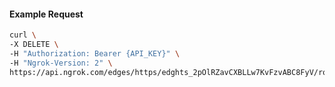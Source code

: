 <!-- Code generated for API Clients. DO NOT EDIT. -->

#### Example Request

```bash
curl \
-X DELETE \
-H "Authorization: Bearer {API_KEY}" \
-H "Ngrok-Version: 2" \
https://api.ngrok.com/edges/https/edghts_2pOlRZavCXBLLw7KvFzvABC8FyV/routes/edghtsrt_2pOlRYqbSHP6mYsloVdUJX28omV/traffic_policy
```
